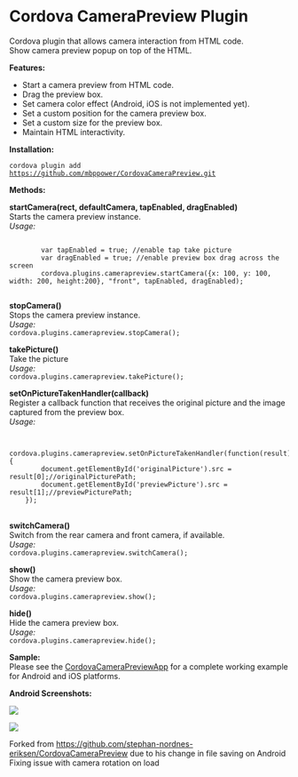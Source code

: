Cordova CameraPreview Plugin
====================

Cordova plugin that allows camera interaction from HTML code.<br/>
Show camera preview popup on top of the HTML.<br/>

<p><b>Features:</b></p>
<ul>
  <li>Start a camera preview from HTML code.</li>
  <li>Drag the preview box.</li>
  <li>Set camera color effect (Android, iOS is not implemented yet).</li>
  <li>Set a custom position for the camera preview box.</li>
  <li>Set a custom size for the preview box.</li>
  <li>Maintain HTML interactivity.</li>
</ul>

<p><b>Installation:</b></p>

<code>cordova plugin add https://github.com/mbppower/CordovaCameraPreview.git</code>

<p><b>Methods:</b></p>

<p>
  <b>startCamera(rect, defaultCamera, tapEnabled, dragEnabled)</b><br/>
  <info>Starts the camera preview instance.</info><br/>
  <i>Usage:</i><br/>
  <pre><code>
  		var tapEnabled = true; //enable tap take picture
		var dragEnabled = true; //enable preview box drag across the screen
  		cordova.plugins.camerapreview.startCamera({x: 100, y: 100, width: 200, height:200}, "front", tapEnabled, dragEnabled);
	</code></pre>
</p>
<p>
  <b>stopCamera()</b><br/>
  <info>Stops the camera preview instance.</info><br/>
  <i>Usage:</i><br/>
  <code>cordova.plugins.camerapreview.stopCamera();</code>
</p>
<p>
  <b>takePicture()</b><br/>
  <info>Take the picture</info><br/>
  <i>Usage:</i><br/>
  <code>cordova.plugins.camerapreview.takePicture();</code>
</p>
<p>
  <b>setOnPictureTakenHandler(callback)</b><br/>
  <info>Register a callback function that receives the original picture and the image captured from the preview box.</info><br/>
  <i>Usage:</i><br/>
  <pre><code>
  	cordova.plugins.camerapreview.setOnPictureTakenHandler(function(result){
		document.getElementById('originalPicture').src = result[0];//originalPicturePath;
		document.getElementById('previewPicture').src = result[1];//previewPicturePath;
	});</code>
  </pre>
</p>
<p>
  <b>switchCamera()</b><br/>
  <info>Switch from the rear camera and front camera, if available.</info><br/>
  <i>Usage:</i><br/>
  <code>cordova.plugins.camerapreview.switchCamera();</code>
</p>
<p>
  <b>show()</b><br/>
  <info>Show the camera preview box.</info><br/>
  <i>Usage:</i><br/>
  <code>cordova.plugins.camerapreview.show();</code>
</p>
<p>
  <b>hide()</b><br/>
  <info>Hide the camera preview box.</info><br/>
  <i>Usage:</i><br/>
  <code>cordova.plugins.camerapreview.hide();</code>
</p>

<p><b>Sample:</b><br/>
Please see the <a href="https://github.com/mbppower/CordovaCameraPreviewApp">CordovaCameraPreviewApp</a> for a complete working example for Android and iOS platforms.</p>

<p><b>Android Screenshots:</b></p>
<p><img src="https://raw.githubusercontent.com/mbppower/CordovaCameraPreview/master/docs/img/android-1.png"/></p>
<p><img src="https://raw.githubusercontent.com/mbppower/CordovaCameraPreview/master/docs/img/android-2.png"/></p>




Forked from https://github.com/stephan-nordnes-eriksen/CordovaCameraPreview due to his change in file saving on Android
Fixing issue with camera rotation on load
